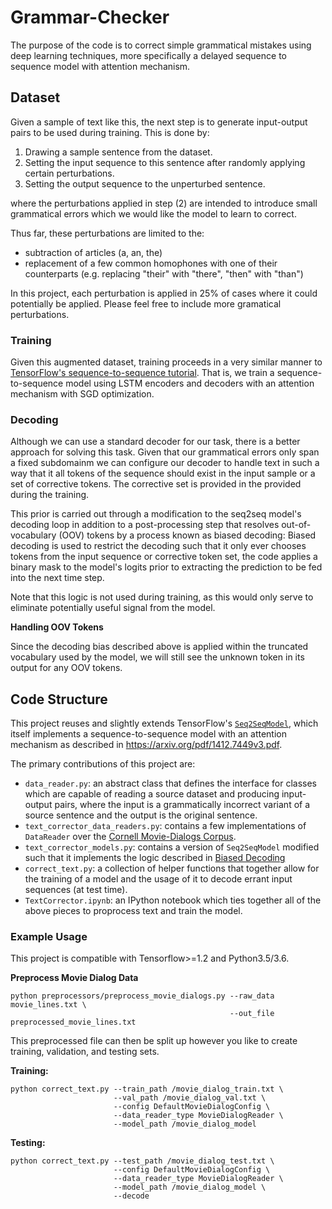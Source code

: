 # Grammar-Checker

The purpose of the code is to correct simple grammatical mistakes using deep learning techniques, more specifically a delayed sequence to sequence model with attention mechanism.

## Dataset

Given a sample of text like this, the next step is to generate input-output pairs to be used during training. 
This is done by:
1. Drawing a sample sentence from the dataset.
2. Setting the input sequence to this sentence after randomly applying certain perturbations.
3. Setting the output sequence to the unperturbed sentence.

where the perturbations applied in step (2) are intended to introduce small grammatical errors which we would like the model to learn to correct.

Thus far, these perturbations are limited to the:
- subtraction of articles (a, an, the)
- replacement of a few common homophones with one of their counterparts (e.g. replacing "their" with "there", "then" with "than")

In this project, each perturbation is applied in 25% of cases where it could potentially be applied. Please feel free to include more gramatical perturbations. 

### Training
Given this augmented dataset, training proceeds in a very similar manner to [TensorFlow's sequence-to-sequence tutorial](https://www.tensorflow.org/tutorials/seq2seq/). 
That is, we train a sequence-to-sequence model using LSTM encoders and decoders with an attention mechanism with SGD optimization.

### Decoding

Although we can use a standard decoder for our task, there is a better approach for solving this task. Given that our grammatical errors only span a fixed subdomainm we can configure our decoder to handle text in such a way that it all tokens
of the sequence should exist in the input sample or a set of corrective tokens. The corrective set is provided in the provided during the training.

This prior is carried out through a modification to the seq2seq model's decoding loop in addition to a post-processing step that resolves out-of-vocabulary (OOV) tokens by a process known as biased decoding:
Biased decoding is used to restrict the decoding such that it only ever chooses tokens from the input sequence or corrective token set, the code applies a binary mask to the model's logits prior to extracting the prediction to be fed into the next time step.

Note that this logic is not used during training, as this would only serve to eliminate potentially useful signal from the model.

**Handling OOV Tokens**

Since the decoding bias described above is applied within the truncated vocabulary used by the model, we will still see the unknown token in its output for any OOV tokens. 


## Code Structure
This project reuses and slightly extends TensorFlow's [`Seq2SeqModel`](https://github.com/tensorflow/tensorflow/blob/master/tensorflow/models/rnn/translate/seq2seq_model.py), which itself implements a sequence-to-sequence model with an attention mechanism as described in https://arxiv.org/pdf/1412.7449v3.pdf. 

The primary contributions of this project are:

- `data_reader.py`: an abstract class that defines the interface for classes which are capable of reading a source dataset and producing input-output pairs, where the input is a grammatically incorrect variant of a source sentence and the output is the original sentence.
- `text_corrector_data_readers.py`: contains a few implementations of `DataReader` over the [Cornell Movie-Dialogs Corpus](http://www.cs.cornell.edu/~cristian/Cornell_Movie-Dialogs_Corpus.html).
- `text_corrector_models.py`: contains a version of `Seq2SeqModel` modified such that it implements the logic described in [Biased Decoding](#biased-decoding)
- `correct_text.py`: a collection of helper functions that together allow for the training of a model and the usage of it to decode errant input sequences (at test time).
- `TextCorrector.ipynb`: an IPython notebook which ties together all of the above pieces to proprocess text and train the model.

### Example Usage
This project is compatible with Tensorflow>=1.2 and Python3.5/3.6.

**Preprocess Movie Dialog Data**
```
python preprocessors/preprocess_movie_dialogs.py --raw_data movie_lines.txt \
                                                 --out_file preprocessed_movie_lines.txt
```
This preprocessed file can then be split up however you like to create training, validation, and testing sets.

**Training:**
```
python correct_text.py --train_path /movie_dialog_train.txt \
                       --val_path /movie_dialog_val.txt \
                       --config DefaultMovieDialogConfig \
                       --data_reader_type MovieDialogReader \
                       --model_path /movie_dialog_model
```

**Testing:**
```
python correct_text.py --test_path /movie_dialog_test.txt \
                       --config DefaultMovieDialogConfig \
                       --data_reader_type MovieDialogReader \
                       --model_path /movie_dialog_model \
                       --decode
```

